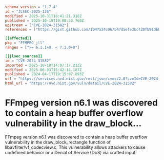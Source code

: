 ```toml
schema_version = "1.7.4"
id = "JLSEC-2025-126"
modified = 2025-10-31T18:41:21.318Z
published = 2025-10-19T19:08:53.760Z
upstream = ["CVE-2024-31582"]
references = ["https://gist.github.com/1047524396/b47d5efe3bc420fb91dbb77c73c0fff3", "https://github.com/FFmpeg/FFmpeg/blob/n6.1.1/libavfilter/vf_codecview.c#L220", "https://github.com/ffmpeg/ffmpeg/commit/99debe5f823f45a482e1dc08de35879aa9c74bd2", "https://lists.fedoraproject.org/archives/list/package-announce%40lists.fedoraproject.org/message/6G7EYH2JAK5OJPVNC6AXYQ5K7YGYNCDN/", "https://lists.fedoraproject.org/archives/list/package-announce%40lists.fedoraproject.org/message/IPETICRXUOGRIM4U3BCRTIKE3IZWCSBT/", "https://lists.fedoraproject.org/archives/list/package-announce%40lists.fedoraproject.org/message/LE3ASLH6QF2E5OVJI5VA3JSEPJFFFMNY/", "https://gist.github.com/1047524396/b47d5efe3bc420fb91dbb77c73c0fff3", "https://github.com/FFmpeg/FFmpeg/blob/n6.1.1/libavfilter/vf_codecview.c#L220", "https://github.com/ffmpeg/ffmpeg/commit/99debe5f823f45a482e1dc08de35879aa9c74bd2", "https://lists.fedoraproject.org/archives/list/package-announce%40lists.fedoraproject.org/message/6G7EYH2JAK5OJPVNC6AXYQ5K7YGYNCDN/", "https://lists.fedoraproject.org/archives/list/package-announce%40lists.fedoraproject.org/message/IPETICRXUOGRIM4U3BCRTIKE3IZWCSBT/", "https://lists.fedoraproject.org/archives/list/package-announce%40lists.fedoraproject.org/message/LE3ASLH6QF2E5OVJI5VA3JSEPJFFFMNY/"]

[[affected]]
pkg = "FFMPEG_jll"
ranges = [">= 6.1.1+0, < 7.1.0+0"]

[[jlsec_sources]]
id = "CVE-2024-31582"
imported = 2025-10-18T14:07:17.213Z
modified = 2025-06-03T15:42:14.187Z
published = 2024-04-17T19:15:07.893Z
url = "https://services.nvd.nist.gov/rest/json/cves/2.0?cveId=CVE-2024-31582"
html_url = "https://nvd.nist.gov/vuln/detail/CVE-2024-31582"
```

# FFmpeg version n6.1 was discovered to contain a heap buffer overflow vulnerability in the draw_block...

FFmpeg version n6.1 was discovered to contain a heap buffer overflow vulnerability in the draw_block_rectangle function of libavfilter/vf_codecview.c. This vulnerability allows attackers to cause undefined behavior or a Denial of Service (DoS) via crafted input.

